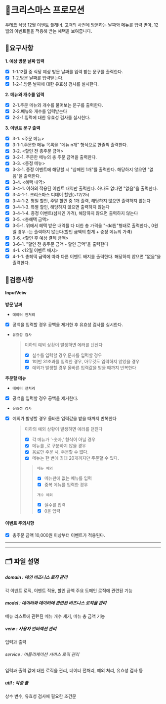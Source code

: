 # 🎅크리스마스 프로모션

우테코 식당 12월 이벤트 플래너.
고객의 사전에 방문하는 날짜와 메뉴를 입력 받아, 12월의 이벤트들을 적용해 받는 혜택을 보여줍니다.

## 🚩요구사항

**1. 예상 방문 날짜 입력**

- [x] 1-1.12월 중 식당 예상 방문 날짜를 입력 받는 문구를 출력한다.
- [x] 1-2.방문 날짜를 입력받는다.
- [x] 1-2-1.방문 날짜에 대한 유효성 검사를 실시한다.

**2. 메뉴와 개수를 입력**

- [x] 2-1.주문 메뉴와 개수를 물어보는 문구를 출력한다.
- [x] 2-2.메뉴와 개수를 입력받는다
- [x] 2-2-1.입력에 대한 유효성 검사를 실시한다.

**3. 이벤트 문구 출력**

- [x] 3-1. <주문 메뉴>
- [x] 3-1-1.주문한 메뉴 목록을 "메뉴 n개" 형식으로 한줄씩 출력한다.
- [x] 3-2. <할인 전 총주문 금액>
- [x] 3-2-1. 주문한 메뉴의 총 주문 금액을 출력한다.
- [x] 3-3. <증정 메뉴>
- [x] 3-3-1. 증정 이벤트에 해당할 시 "샴페인 1개"를 출력한다. 해당하지 않으면 "없음"을 출력한다.
- [x] 3-4. <혜택 내역>
- [x] 3-4-1. 이하의 적용된 이벤트 내역만 출력한다. 하나도 없다면 "없음"을 출력한다.
- [x] 3-4-1-1. 크리스마스 디데이 할인(~12/25)
- [x] 3-4-1-2. 평일 할인, 주말 할인 중 1개 출력, 해당하지 않으면 출력하지 않는다
- [x] 3-4-1-3. 특별 할인, 해당하지 않으면 출력하지 않는다
- [x] 3-4-1-4. 증정 이벤트(샴페인 가격), 해당하지 않으면 출력하지 않는다
- [x] 3-5. <총혜택 금액>
- [x] 3-5-1. 위에서 혜택 받은 내역를 다 더한 총 가격을 "-dd원"형태로 출력한다., 0원일 경우 -는 출력하지 않는다(할인 금액의 합계 + 증정 메뉴의 가격)
- [x] 3-6. <할인 후 예상 결제 금액>
- [x] 3-6-1. "할인 전 총주문 금액 - 할인 금액"을 출력한다
- [x] 4-1. <12월 이벤트 배지>
- [x] 4-1-1. 총혜택 금액에 따라 다른 이벤트 배지를 출력한다. 해당하지 않으면 "없음"을 출력한다.

## 📝검증사항

#### InputVeiw

**방문 날짜**

- `데이터 전처리`
- [x] 공백을 입력할 경우 공백을 제거한 후 유효성 검사를 실시한다.

- `유효성 검사`

  > 이하의 예외 상황이 발생하면 에러를 던진다
  >
  > - [x] 실수를 입력할 경우,문자를 입력할 경우
  > - [x] 1미만 31초과를 입력한 경우, 아무것도 입력하지 않았을 경우
  > - [x] 예외가 발생할 경우 올바른 입력값을 받을 때까지 반복한다

**주문할 메뉴**

- `데이터 전처리`

- [x] 공백을 입력할 경우 공백을 제거한다.

- `유효성 검사`

- [x] 예외가 발생할 경우 올바른 입력값을 받을 때까지 반복한다

  > 이하의 예외 상황이 발생하면 에러를 던진다
  >
  > - [x] 각 메뉴가 '-숫자,' 형식이 아닐 경우
  > - [x] 메뉴를 ,로 구분하지 않을 경우
  > - [x] 음료만 주문 시, 주문할 수 없다.
  > - [x] 메뉴는 한 번에 최대 20개까지만 주문할 수 있다.
  >
  > > `메뉴 예외`
  > >
  > > - [x] 메뉴판에 없는 메뉴를 입력
  > > - [x] 중복 메뉴를 입력한 경우
  > >
  > > `개수 예외`
  > >
  > > - [x] 실수를 입력
  > > - [x] 0을 입력

#### 이벤트 주의사항

- [x] 총주문 금액 10,000원 이상부터 이벤트가 적용된다.

---

---

## 🗂️ 파일 설명

##### domain : 메인 비즈니스 로직 관리

각 이벤트 로직, 이벤트 적용, 할인 금액 주요 도메인 로직에 관련된 기능

##### model : 데이터와 데이터에 관련된 비즈니스 로직을 관리

메뉴 리스트에 관련된 메뉴 개수 세기, 메뉴 총 금액 기능

##### veiw : 사용자 인터랙션 관리

입력과 출력

###### service : 어플리케이션 서비스 로직 관리

입력과 출력 값에 대한 로직을 관리, 데이터 전처리, 예외 처리, 유효성 검사 등

##### util : 각종 툴

상수 변수, 유효성 검사에 필요한 조건문
